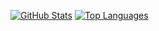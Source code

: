 [![GitHub Stats](https://github-readme-stats.vercel.app/api?username=ibrahimsel)](https://github.com/anuraghazra/github-readme-stats)
[![Top Languages](https://github-readme-stats.vercel.app/api/top-langs/?username=ibrahimsel)](https://github.com/anuraghazra/github-readme-stats)
